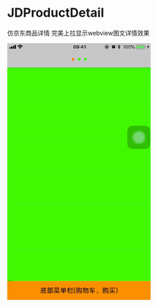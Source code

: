 # JDProductDetail
仿京东商品详情  完美上拉显示webview图文详情效果

![image](https://raw.githubusercontent.com/554994782/JDProductDetail/master/仿京东商品详情页录屏.gif)
